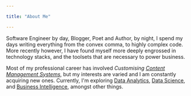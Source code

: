 ```yaml
---

title: "About Me"

---
```


Software Engineer by day, Blogger, Poet and Author, by night, I spend my days
writing everything from the convex comma, to highly complex code. More recently
however, I have found myself more deeply engrossed in technology stacks, and the
toolsets that are necessary to power business.

Most of my professional career has involved *Customising [Content Management Systems](https://en.wikipedia.org/wiki/Content_management_system)*,
but my interests are varied and I am constantly acquiring new ones. Currently,
I'm exploring [Data Analytics](https://www.investopedia.com/terms/d/data-analytics.asp),
[Data Science](https://en.wikipedia.org/wiki/Data_science), and
[Business Intelligence](https://searchbusinessanalytics.techtarget.com/definition/business-intelligence-BI),
amongst other things.
